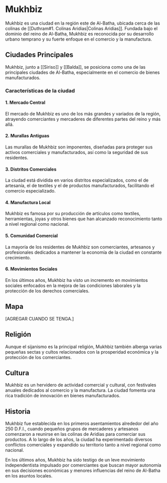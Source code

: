 # Mukhbiz

Mukhbiz es una ciudad en la región este de Al-Batha, ubicada cerca de las colinas de [[Duthram#1. Colinas Aridias|Colinas Aridias]]. Fundada bajo el dominio del reino de Al-Batha, Mukhbiz es reconocida por su desarrollo urbano temprano y su fuerte enfoque en el comercio y la manufactura.

## Ciudades Principales

Mukhbiz, junto a [[Siriso]] y [[Balda]], se posiciona como una de las principales ciudades de Al-Batha, especialmente en el comercio de bienes manufacturados.

### Características de la ciudad

#### 1. Mercado Central

El mercado de Mukhbiz es uno de los más grandes y variados de la región, atrayendo comerciantes y mercaderes de diferentes partes del reino y más allá.

#### 2. Murallas Antiguas

Las murallas de Mukhbiz son imponentes, diseñadas para proteger sus activos comerciales y manufacturados, así como la seguridad de sus residentes.

#### 3. Distritos Comerciales

La ciudad está dividida en varios distritos especializados, como el de artesanía, el de textiles y el de productos manufacturados, facilitando el comercio especializado.

#### 4. Manufactura Local

Mukhbiz es famosa por su producción de artículos como textiles, herramientas, joyas y otros bienes que han alcanzado reconocimiento tanto a nivel regional como nacional.

#### 5. Comunidad Comercial

La mayoría de los residentes de Mukhbiz son comerciantes, artesanos y profesionales dedicados a mantener la economía de la ciudad en constante crecimiento.

#### 6. Movimientos Sociales

En los últimos años, Mukhbiz ha visto un incremento en movimientos sociales enfocados en la mejora de las condiciones laborales y la protección de los derechos comerciales.

## Mapa

[AGREGAR CUANDO SE TENGA.]

## Religión

Aunque el sijanismo es la principal religión, Mukhbiz también alberga varias pequeñas sectas y cultos relacionados con la prosperidad económica y la protección de los comerciantes.

## Cultura

Mukhbiz es un hervidero de actividad comercial y cultural, con festivales anuales dedicados al comercio y la manufactura. La ciudad fomenta una rica tradición de innovación en bienes manufacturados.

## Historia

Mukhbiz fue establecida en los primeros asentamientos alrededor del año 250 D.F.I., cuando pequeños grupos de mercaderes y artesanos comenzaron a reunirse en las colinas de Aridias para comerciar sus productos. A lo largo de los años, la ciudad ha experimentado diversos conflictos comerciales y expandido su territorio tanto a nivel regional como nacional.

En los últimos años, Mukhbiz ha sido testigo de un leve movimiento independentista impulsado por comerciantes que buscan mayor autonomía en sus decisiones económicas y menores influencias del reino de Al-Batha en los asuntos locales.